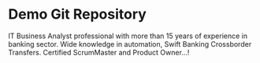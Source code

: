 # Demo Git Repository

IT Business Analyst professional with more than 15 years of experience in banking sector. Wide knowledge in automation, Swift Banking Crossborder Transfers.
Certified ScrumMaster and Product Owner...!
